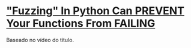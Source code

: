 # ["Fuzzing" In Python Can PREVENT Your Functions From FAILING](https://youtu.be/qV8_LxRorXg)

Baseado no vídeo do título.

